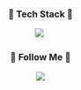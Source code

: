 <!--
<h3 align="center"> 🎓 Education 🎓 </h3>
  <ul align="center">
    <li>
      <strong>Bachelar of Logistics in Logistics, Inha Univ, South Korea</strong>
    </li>
    <li>
     <strong>Bachelar of Science in Data Science, Inha Univ, South Korea</strong>
    </li>
    <li>
     Exchange Student Program, School of Information and Data Science, Nagasaki Univ, Japan
    </li>
    <li>
     Google Analytics Individual Qualification, 2022.08
    </li>
    <li>
     <a href='https://learn.nvidia.com/courses/course-detail?course_id=course-v1:DLI+C-FX-06+V2'>Building Conversational AI Applications, NVIDIA DLI</a>
    </li>
    <li>
     <a href='https://learn.nvidia.com/courses/course-detail?course_id=course-v1:DLI+C-MG-01+V2-KR'> 멀티 GPU를 위한 딥러닝 기초, NVIDIA DLI </a>
    </li>
    <li>
     <a href='https://learn.nvidia.com/courses/course-detail?course_id=course-v1:DLI+C-FX-03+V3-KR'>트랜스포머 기반 자연어 처리 애플리케이션 구축, NVIDIA DLI</a>
    </li>
  </ul>
-->

<h3 align="center">🚀 Tech Stack 🚀</h3>
<p align="center">
  <img src="https://img.shields.io/badge/Python-3766AB?style=flat-square&logo=Python&logoColor=white"/></a>&nbsp 
  <!--
  <img src="https://img.shields.io/badge/R-276DC3?style=flat-square&logo=R&logoColor=white"/></a>&nbsp 
  <img src="https://img.shields.io/badge/Microsoft_Excel-217346?style=flat-square&logo=microsoft-excel&logoColor=white"/></a>
  <br>
  <img src="https://img.shields.io/badge/PostgreSQL-4169E1?style=flat-square&logo=PostgreSQL&logoColor=white"/></a>&nbsp 
  <img src="https://img.shields.io/badge/MySQL-00000F?style=flat-square&logo=mysql&logoColor=white"/></a>
  <br>
  <img src="https://img.shields.io/badge/Google%20Analytics-E37400?style=flat-square&logo=google%20analytics&logoColor=white"/></a>&nbsp 
  <img src="https://img.shields.io/badge/Java-ED8B00?style=flat-square&logo=openjdk&logoColor=white"/></a>&nbsp 
  <img src="https://img.shields.io/badge/Flutter-02569B?style=flat-square&logo=Flutter&logoColor=white"/></a>
  -->
</p>

<h3 align="center">🌈 Follow Me 🌈</h3>
<p align="center">
  <a href="https://www.instagram.com/inckimq/"><img src="https://img.shields.io/badge/Instagram-E4405F?style=flat-square&logo=Instagram&logoColor=white&link=https://www.instagram.com/inckimq/"/></a>
</p>

[](https://noticon-static.tammolo.com/dgggcrkxq/image/upload/v1683680980/noticon/ofgymrzrsku11otwlv6a.gif)
